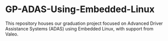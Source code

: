 # GP-ADAS-Using-Embedded-Linux
This repository houses our graduation project focused on Advanced Driver Assistance Systems (ADAS) using Embedded Linux, with support from Valeo. 
